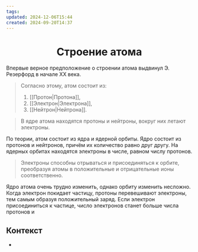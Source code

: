 ```yaml
---
tags: 
updated: 2024-12-06T15:44
created: 2024-09-20T14:37
---
```

<center> <h1> <b> Строение атома </b> </h1> </center>

 Впервые верное предположение о строении атома выдвинул Э. Резерфорд в начале XX века.

>Согласно этому, атом состоит из:
>1. [[Протон|Протона]],
>2. [[Электрон|Электрона]],
>3. [[Нейтрон|Нейтрона]].

>В ядре атома находятся протоны и нейтроны, вокруг них летают электроны.

По теории, атом состоит из ядра и ядерной орбиты. Ядро состоит из протонов и нейтронов, причём их количество равно друг другу. На ядерных орбитах находятся электроны в числе, равном числу протонов.

>Электроны способны отрываться и присоединяться к орбите, преобразуя атомы в положительные и отрицательные ионы соответственно.

Ядро атома очень трудно изменить, однако орбиту изменить несложно. Когда электрон покидает частицу, протоны перевешивают электроны, тем самым образуя положительный заряд.
Если электрон присоединиться к частице, число электронов станет больше числа протонов и 
## Контекст
- 

